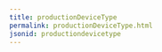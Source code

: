 ```yaml
---
title: productionDeviceType
permalink: productionDeviceType.html
jsonid: productiondevicetype
---
```

